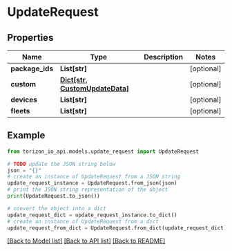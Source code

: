 # UpdateRequest


## Properties

Name | Type | Description | Notes
------------ | ------------- | ------------- | -------------
**package_ids** | **List[str]** |  | [optional] 
**custom** | [**Dict[str, CustomUpdateData]**](CustomUpdateData.md) |  | [optional] 
**devices** | **List[str]** |  | [optional] 
**fleets** | **List[str]** |  | [optional] 

## Example

```python
from torizon_io_api.models.update_request import UpdateRequest

# TODO update the JSON string below
json = "{}"
# create an instance of UpdateRequest from a JSON string
update_request_instance = UpdateRequest.from_json(json)
# print the JSON string representation of the object
print(UpdateRequest.to_json())

# convert the object into a dict
update_request_dict = update_request_instance.to_dict()
# create an instance of UpdateRequest from a dict
update_request_from_dict = UpdateRequest.from_dict(update_request_dict)
```
[[Back to Model list]](../README.md#documentation-for-models) [[Back to API list]](../README.md#documentation-for-api-endpoints) [[Back to README]](../README.md)


